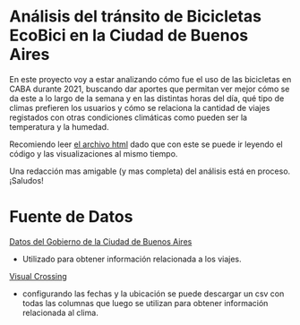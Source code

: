 # Análisis del tránsito de Bicicletas EcoBici en la Ciudad de Buenos Aires
En este proyecto voy a estar analizando cómo fue el uso de las bicicletas en CABA durante 2021, buscando dar aportes que permitan ver mejor cómo se da este a lo largo de la semana y en las distintas horas del día, qué tipo de climas prefieren los usuarios y cómo se relaciona la cantidad de viajes registados con otras condiciones climáticas como pueden ser la temperatura y la humedad.

Recomiendo leer [el archivo html](https://ezegrenat.github.io/analisis-bicicletas-ecobici/analisis_bicicletas_2.html) dado que con este se puede ir leyendo el código y las visualizaciones al mismo tiempo. 

Una redacción mas amigable (y mas completa) del análisis está en proceso. ¡Saludos!



# Fuente de Datos

[Datos del Gobierno de la Ciudad de Buenos Aires](https://data.buenosaires.gob.ar/dataset/bicicletas-publicas/resource/a9095876-e584-4b0d-976c-a4600455565b)
- Utilizado para obtener información relacionada a los viajes. 

[Visual Crossing](https://www.visualcrossing.com/weather/weather-data-services#)
- configurando las fechas y la ubicación se puede descargar un csv con todas las columnas que luego se utilizan para obtener información relacionada al clima. 
